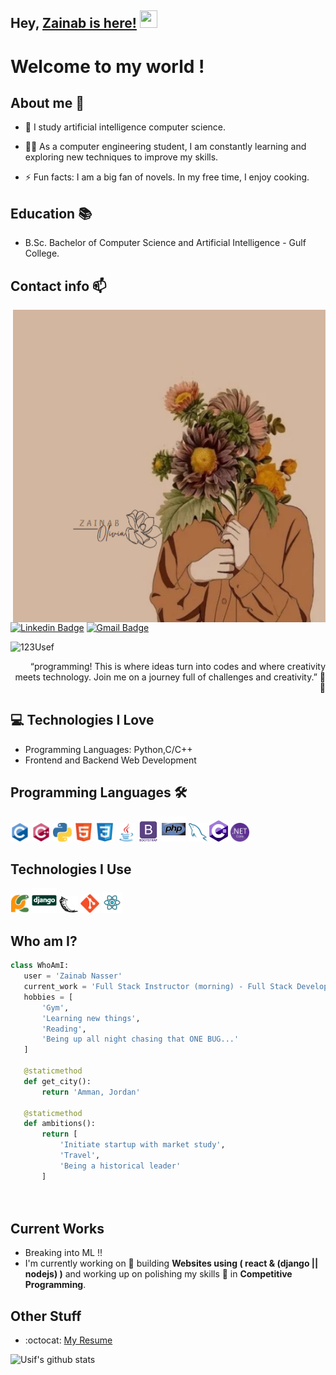 ## Hey, [Zainab is here!](https://www.youtube.com/@joonguinirecipes)  <img src="https://media.giphy.com/media/hvRJCLFzcasrR4ia7z/giphy.gif" width="28px" height="28px">

<h1>Welcome to my world ! </h1> 

## About me 🚀
- 🏢 I study artificial intelligence computer science.

- 👨‍💻 As a computer engineering student, I am constantly learning and exploring new techniques to improve my skills.
- ⚡ Fun facts: 
 I am a big fan of novels.  In my free time, I enjoy cooking.


## Education 📚
- B.Sc. Bachelor of Computer Science and Artificial Intelligence - Gulf College.

## Contact info 📫

<img src='https://github.com/zainabnasser294/zainabnasser294/blob/main/Screenshot%202024-07-20%20172730.png?raw=true' alt='Description of image' width='500px' height='500px' align='right'/>




[![Linkedin Badge](https://img.shields.io/badge/-Zainab%20Nasser-blue?style=flat-square&logo=Linkedin&logoColor=white&link=https://www.linkedin.com/in/zainab-alhadidi-9ab228317/)](https:www.linkedin.com/in/zainab-alhadidi-9ab228317/) [![Gmail Badge](https://img.shields.io/badge/-Zainab-c14438?style=flat-square&logo=Gmail&logoColor=white&link=mailto:Zainabnasser294@gmail.com)](Zainabnasser294@gmail.com) 
<p align="left"> <img src="https://komarev.com/ghpvc/?username=123usef" alt="123Usef" /> </p>

<div style="text-align: right">“programming! This is where ideas turn into codes and where creativity meets technology. Join me on a journey full of challenges and creativity.” 🤩 🥳 </div>

## :computer: Technologies I Love
* Programming Languages: Python,C/C++ 
* Frontend and Backend Web Development



## Programming Languages 🛠
<img src = 'https://github.com/123usef/123usef/blob/main/images/c-original.svg' width='30'/> <img src = 'https://github.com/123usef/123usef/blob/main/images/cpp.svg' width='30'/> <img src = 'https://github.com/123usef/123usef/blob/main/images/python2.png' height='30'/>  <img src = 'https://github.com/123usef/123usef/blob/main/images/html.svg' width='30'/>   <img src = 'https://github.com/123usef/123usef/blob/main/images/css.svg' width='30'/> <img src = 'https://github.com/123usef/123usef/blob/main/images/java.svg' width='30'/> <img src = 'https://github.com/123usef/123usef/blob/main/images/bootstrap.svg' width='33'/>  <img src = 'https://github.com/123usef/123usef/blob/main/images/php.svg' width='40'/>
 <img src = 'https://github.com/123usef/123usef/blob/main/images/sql.svg' width='30'/> <img src = 'https://github.com/123usef/123usef/blob/main/images/c--4.svg' width='30'/> <img src = 'https://github.com/123usef/123usef/blob/main/images/NET_Core_Logo.svg' width='30'/>
 
 ## Technologies I Use
 <img src = 'https://github.com/123usef/123usef/blob/main/images/pycharm.svg' width='30'/>  <img src = 'https://github.com/123usef/123usef/blob/main/images/django.svg' height='40'/> <img src = 'https://github.com/123usef/123usef/blob/main/images/flask.png' width='30'/> <img src = 'https://github.com/123usef/123usef/blob/main/images/git.svg' width='30'/>  <img src = 'https://github.com/123usef/123usef/blob/main/images/react.svg' width='33'/>
 
 ## Who am I?
 ```python
 class WhoAmI:
    user = 'Zainab Nasser'
    current_work = 'Full Stack Instructor (morning) - Full Stack Developer (night)'
    hobbies = [
        'Gym',
        'Learning new things',
        'Reading',
        'Being up all night chasing that ONE BUG...'
    ]
   
    @staticmethod
    def get_city():
        return 'Amman, Jordan'
   
    @staticmethod
    def ambitions():
        return [
            'Initiate startup with market study',
            'Travel',
            'Being a historical leader'
        ]

	
 ```
 
## Current Works
 * Breaking into ML !!
 * I'm currently working on 🔭 building **Websites using ( react & (django || nodejs) )** and working up on polishing my skills 🌱 in **Competitive Programming**.
 
## Other Stuff
  - :octocat: [My Resume](https://drive.google.com/file/d/19hpwpWPGzMNZAfdcJyKb-1ko7XrI7T8z/view?usp=sharing)
 

![Usif's github stats](https://github-readme-stats.vercel.app/api?username=123usef&show_icons=true&hide=[%22issues%22])
 
 
